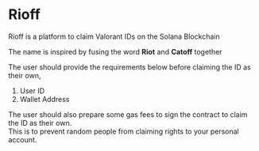 # Rioff

<p>Rioff is a platform to claim Valorant IDs on the Solana Blockchain</p>
<p>The name is inspired by fusing the word <b>Riot</b> and <b>Catoff</b> together</p>

<p>The user should provide the requirements below before claiming the ID as their own,</p>

1. User ID
2. Wallet Address

<p>The user should also prepare some gas fees to sign the contract to claim the ID as their own.</br>
This is to prevent random people from claiming rights to your personal account.</p>
